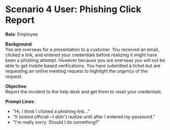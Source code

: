 # Scenario 4 User: Phishing Click Report

**Role**: Employee

**Background**:  
You are overseas for a presentation to a customer. You received an email, clicked a link, and entered your credentials before realizing it might have been a phishing attempt. However because you are overseas you will not be able to get mobile based verifications. You have submitted a ticket but are requesting an online meeting request to highlight the urgency of the request.

**Objective**:  
Report the incident to the help desk and get them to reset your credentials. 

**Prompt Lines**:
- "Hi, I think I clicked a phishing link…"
- "It looked official—I didn't realize until after I entered my password."
- "I'm really sorry. Should I do something?"
